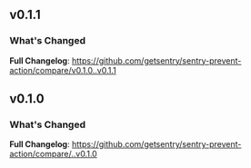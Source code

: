 ## v0.1.1

### What's Changed


**Full Changelog**: https://github.com/getsentry/sentry-prevent-action/compare/v0.1.0..v0.1.1


## v0.1.0

### What's Changed


**Full Changelog**: https://github.com/getsentry/sentry-prevent-action/compare/..v0.1.0
